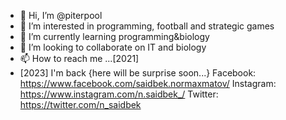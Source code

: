 - 👋 Hi, I’m @piterpool
- 👀 I’m interested in programming, football and strategic games 
- 🌱 I’m currently learning programming&biology
- 💞️ I’m looking to collaborate on IT and biology
- 📫 How to reach me ...[2021]
- [2023] I'm back {here will be surprise soon...}
Facebook: https://www.facebook.com/saidbek.normaxmatov/
Instagram: https://www.instagram.com/n.saidbek_/
Twitter: https://twitter.com/n_saidbek
<!---
piterpool/piterpool is a ✨ special ✨ repository because its `README.md` (this file) appears on your GitHub profile.
You can click the Preview link to take a look at your changes.
--->
